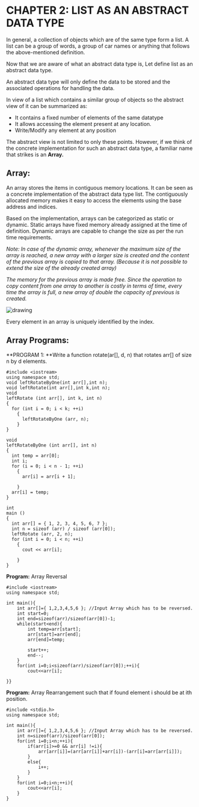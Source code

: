 

# CHAPTER 2: LIST AS AN ABSTRACT DATA TYPE

In general, a collection of objects which are of the same type form a list. A list can be a group of words, a group of car names or anything that follows the above-mentioned definition.

Now that we are aware of what an abstract data type is, Let define list as an abstract data type.

An abstract data type will only define the data to be stored and the associated operations for handling the data. 

In view of a list which contains a similar group of objects so the abstract view of it can be summarized as:



*   It contains a fixed number of elements of the same datatype
*   It allows accessing the element present at any location.
*   Write/Modify any element at any position

The abstract view is not limited to only these points. However, if we think of the concrete implementation for such an abstract data type, a familiar name that strikes is an **Array.**


## Array:

An array stores the items in contiguous memory locations. It can be seen as a concrete implementation of the abstract data type list. The contiguously allocated memory makes it easy to access the elements using the base address and indices. 

Based on the implementation, arrays can be categorized as static or dynamic. Static arrays have fixed memory already assigned at the time of definition. Dynamic arrays are capable to change the size as per the run time requirements.

_Note: In case of the dynamic array, whenever the maximum size of the array is reached, a new array with a larger size is created and the content of the previous array is copied to that array. (Because it is not possible to extend the size of the already created array)_

_The memory for the previous array is made free. Since the operation to copy content from one array to another is costly in terms of time, every time the array is full, a new array of double the capacity of previous is created._



![drawing](//PresentationResources/listADT.png)

Every element in an array is uniquely identified by the index. 


## Array Programs:

**PROGRAM 1: **Write a function rotate(ar[], d, n) that rotates arr[] of size n by d elements. 


```
#include <iostream>
using namespace std;
void leftRotateByOne(int arr[],int n);
void leftRotate(int arr[],int k,int n);
void
leftRotate (int arr[], int k, int n)
{
  for (int i = 0; i < k; ++i)
    {
      leftRotateByOne (arr, n);
    }
}

void
leftRotateByOne (int arr[], int n)
{
  int temp = arr[0];
  int i;
  for (i = 0; i < n - 1; ++i)
    {
      arr[i] = arr[i + 1];

    }
  arr[i] = temp;
}

int
main ()
{
  int arr[] = { 1, 2, 3, 4, 5, 6, 7 };
  int n = sizeof (arr) / sizeof (arr[0]);
  leftRotate (arr, 2, n);
  for (int i = 0; i < n; ++i)
    {
      cout << arr[i];
      
    }
}
```


**Program:** Array Reversal


```
#include <iostream>
using namespace std;

int main(){
    int arr[]={ 1,2,3,4,5,6 }; //Input Array which has to be reversed.
    int start=0;
    int end=sizeof(arr)/sizeof(arr[0])-1;
    while(start<end){
        int temp=arr[start];
        arr[start]=arr[end];
        arr[end]=temp;
   
        start++;
        end--;
    }
    for(int i=0;i<sizeof(arr)/sizeof(arr[0]);++i){
        cout<<arr[i];
    
}}
```


**Program:** Array Rearrangement such that if found element i should be at ith position.


```
#include <stdio.h>
using namespace std;

int main(){
    int arr[]={ 1,2,3,4,5,6 }; //Input Array which has to be reversed.
    int n=sizeof(arr)/sizeof(arr[0]);
    for(int i=0;i<n;++i){
        if(arr[i]>=0 && arr[i] !=i){
            arr[arr[i]]=(arr[arr[i]]+arr[i])-(arr[i]=arr[arr[i]]);
        }
        else{
            i++;
        }
    }
    for(int i=0;i<n;++i){
        cout<<arr[i];
    }
}
```



<!-- Docs to Markdown version 1.0β17 -->

